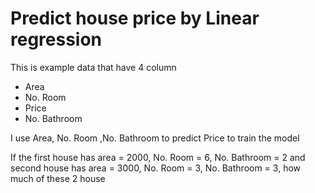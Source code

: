 # Predict house price by Linear regression
This is example data that have 4 column 
- Area
- No. Room
- Price
- No. Bathroom

I use Area, No. Room ,No. Bathroom to predict Price to train the model

If the first house has area = 2000, No. Room = 6, No. Bathroom = 2 and second house has area = 3000, No. Room = 3, No. Bathroom = 3, how much of these 2 house

